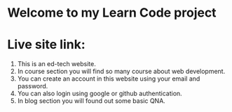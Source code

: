 # Welcome to my Learn Code project

# Live site link: 

1. This is an ed-tech website.
2. In course section you will find so many course about web development.
3. You can create an account in this website using your email and password.
4. You can also login using google or github authentication.
5. In blog section you will found out some basic QNA.
